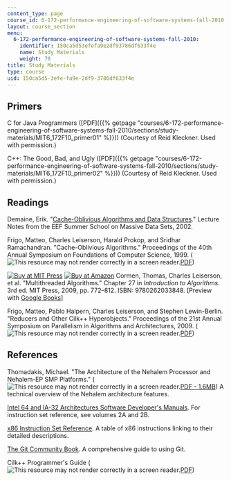 ```yaml
---
content_type: page
course_id: 6-172-performance-engineering-of-software-systems-fall-2010
layout: course_section
menu:
  6-172-performance-engineering-of-software-systems-fall-2010:
    identifier: 150ca5d53efefa9e2df93786df633f4e
    name: Study Materials
    weight: 70
title: Study Materials
type: course
uid: 150ca5d5-3efe-fa9e-2df9-3786df633f4e
---
```


Primers
-------

C for Java Programmers ([PDF]({{% getpage "courses/6-172-performance-engineering-of-software-systems-fall-2010/sections/study-materials/MIT6_172F10_primer01" %}})) (Courtesy of Reid Kleckner. Used with permission.)

C++: The Good, Bad, and Ugly ([PDF]({{% getpage "courses/6-172-performance-engineering-of-software-systems-fall-2010/sections/study-materials/MIT6_172F10_primer02" %}})) (Courtesy of Reid Kleckner. Used with permission.)

Readings
--------

Demaine, Erik. "[Cache-Oblivious Algorithms and Data Structures](http://erikdemaine.org/papers/BRICS2002/)." Lecture Notes from the EEF Summer School on Massive Data Sets, 2002.

Frigo, Matteo, Charles Leiserson, Harald Prokop, and Sridhar Ramachandran. "Cache-Oblivious Algorithms." Proceedings of the 40th Annual Symposium on Foundations of Computer Science, 1999. (![This resource may not render correctly in a screen reader.](/images/inacessible.gif)[PDF](http://www.brics.dk/~large/ioS05/FLPR.pdf))

[![Buy at MIT Press](/images/mp_logo.gif)](https://mitpress.mit.edu/9780262033848) [![Buy at Amazon](/images/a_logo_17.gif)](http://www.amazon.com/exec/obidos/ASIN/0262033844/ref=nosim/mitopencourse-20) Cormen, Thomas, Charles Leiserson, et al. "Multithreaded Algorithms." Chapter 27 in _Introduction to Algorithms_. 3rd ed. MIT Press, 2009, pp. 772–812. ISBN: 9780262033848. \[Preview with [Google Books](http://books.google.com/books?id=NLngYyWFl_YC&printsec=frontcover&dq=Introduction+to+Algorithms&hl=en&ei=rBDOTvvWCsbKrAemvOziDA&sa=X&oi=book_result&ct=result&resnum=1&ved=0CDoQ6AEwAA#v=onepage&q=Introduction%20to%20Algorithms&f=false)\]

Frigo, Matteo, Pablo Halpern, Charles Leiserson, and Stephen Lewin-Berlin. "Reducers and Other Cilk++ Hyperobjects." Proceedings of the 21st Annual Symposium on Parallelism in Algorithms and Architectures, 2009. (![This resource may not render correctly in a screen reader.](/images/inacessible.gif)[PDF](http://www.fftw.org/~athena/papers/hyper.pdf))

References
----------

Thomadakis, Michael. "The Architecture of the Nehalem Processor and Nehalem-EP SMP Platforms." (![This resource may not render correctly in a screen reader.](/images/inacessible.gif)[PDF - 1.6MB](http://sc.tamu.edu/systems/eos/nehalem.pdf)) A technical overview of the Nehalem architecture features.

[Intel 64 and IA-32 Architectures Software Developer's Manuals](http://www.intel.com/products/processor/manuals/). For instruction set reference, see volumes 2A and 2B.

[x86 Instruction Set Reference](http://www.felixcloutier.com/x86/). A table of x86 instructions linking to their detailed descriptions.

[The Git Community Book](http://git-scm.com/book). A comprehensive guide to using Git.

Cilk++ Programmer's Guide (![This resource may not render correctly in a screen reader.](/images/inacessible.gif)[PDF](http://www.clear.rice.edu/comp422/resources/Intel_Cilk++_Programmers_Guide.pdf))